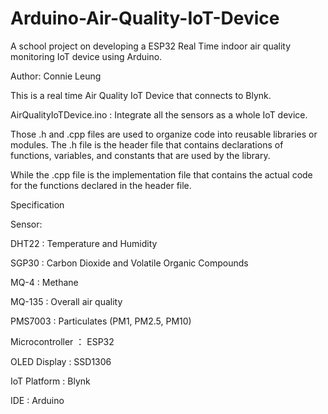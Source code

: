# Arduino-Air-Quality-IoT-Device
A school project on developing a ESP32 Real Time indoor air quality monitoring IoT device using Arduino.


Author: Connie Leung

This is a real time Air Quality IoT Device that connects to Blynk.

AirQualityIoTDevice.ino : Integrate all the sensors as a whole IoT device.

Those .h and .cpp files are used to organize code into reusable libraries or modules. 
The .h file is the header file that contains declarations of functions, variables, and constants that are used by the library.

While the .cpp file is the implementation file that contains the actual code for the functions declared in the header file.

Specification


Sensor:

DHT22   : Temperature and Humidity

SGP30   : Carbon Dioxide and Volatile Organic Compounds

MQ-4    : Methane

MQ-135  : Overall air quality

PMS7003 : Particulates (PM1, PM2.5, PM10)

Microcontroller ： ESP32

OLED Display : SSD1306

IoT Platform : Blynk

IDE : Arduino
